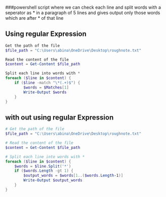 ###powershell script where we can check each line and split words with a seperator as *  in a paragraph of 5 lines and gives output only those words which are after * of that line
## Using regular Expression
```powershell
Get the path of the file
$file_path = "C:\Users\abina\OneDrive\Desktop\roughnote.txt"

Read the content of the file
$content = Get-Content $file_path

Split each line into words with *
foreach ($line in $content) {
    if ($line -match "\*(.+)$") {
        $words = $Matches[1]
        Write-Output $words
    }
}
```
## with out using regular Expression
```powershell
# Get the path of the file
$file_path = "C:\Users\abina\OneDrive\Desktop\roughnote.txt"

# Read the content of the file
$content = Get-Content $file_path

# Split each line into words with *
foreach ($line in $content) {
    $words = $line.Split('*')
    if ($words.Length -gt 1) {
        $output_words = $words[1..($words.Length-1)]
        Write-Output $output_words
    }
}
```